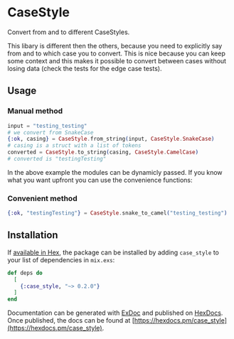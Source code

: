 # CaseStyle

Convert from and to different CaseStyles.

This libary is different then the others, because you need to explicitly say from and to which case you to convert.
This is nice because you can keep some context and this makes it possible to convert between cases without losing data (check the tests for the edge case tests).

## Usage

### Manual method

```elixir
input = "testing_testing"
# we convert from SnakeCase
{:ok, casing} = CaseStyle.from_string(input, CaseStyle.SnakeCase)
# casing is a struct with a list of tokens
converted = CaseStyle.to_string(casing, CaseStyle.CamelCase)
# converted is "testingTesting"
```

In the above example the modules can be dynamicly passed. If you know what you want upfront you can use the convenience functions:

### Convenient method

```elixir
{:ok, "testingTesting"} = CaseStyle.snake_to_camel("testing_testing")
```

## Installation

If [available in Hex](https://hex.pm/docs/publish), the package can be installed
by adding `case_style` to your list of dependencies in `mix.exs`:

```elixir
def deps do
  [
    {:case_style, "~> 0.2.0"}
  ]
end
```

Documentation can be generated with [ExDoc](https://github.com/elixir-lang/ex_doc)
and published on [HexDocs](https://hexdocs.pm). Once published, the docs can
be found at [https://hexdocs.pm/case_style](https://hexdocs.pm/case_style).
